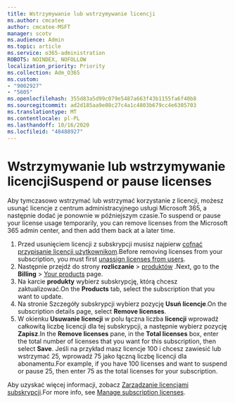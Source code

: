 ```yaml
---
title: Wstrzymywanie lub wstrzymywanie licencji
ms.author: cmcatee
author: cmcatee-MSFT
manager: scotv
ms.audience: Admin
ms.topic: article
ms.service: o365-administration
ROBOTS: NOINDEX, NOFOLLOW
localization_priority: Priority
ms.collection: Adm_O365
ms.custom:
- "9002927"
- "5605"
ms.openlocfilehash: 355d83a5d99c079e5487a663f43b1155fa6f40b8
ms.sourcegitcommit: ad2d185aa9e08c27c4a1c4803b679cc4e6305703
ms.translationtype: MT
ms.contentlocale: pl-PL
ms.lasthandoff: 10/16/2020
ms.locfileid: "48488927"
---
```

# <a name="suspend-or-pause-licenses"></a><span data-ttu-id="c23c7-102">Wstrzymywanie lub wstrzymywanie licencji</span><span class="sxs-lookup"><span data-stu-id="c23c7-102">Suspend or pause licenses</span></span>

<span data-ttu-id="c23c7-103">Aby tymczasowo wstrzymać lub wstrzymać korzystanie z licencji, możesz usunąć licencje z centrum administracyjnego usługi Microsoft 365, a następnie dodać je ponownie w późniejszym czasie.</span><span class="sxs-lookup"><span data-stu-id="c23c7-103">To suspend or pause your license usage temporarily, you can remove licenses from the Microsoft 365 admin center, and then add them back at a later time.</span></span>

1. <span data-ttu-id="c23c7-104">Przed usunięciem licencji z subskrypcji musisz najpierw [cofnąć przypisanie licencji użytkownikom](https://docs.microsoft.com/microsoft-365/admin/manage/remove-licenses-from-users).</span><span class="sxs-lookup"><span data-stu-id="c23c7-104">Before removing licenses from your subscription, you must first [unassign licenses from users](https://docs.microsoft.com/microsoft-365/admin/manage/remove-licenses-from-users).</span></span>
2. <span data-ttu-id="c23c7-105">Następnie przejdź do strony **rozliczanie**  >  [produktów](https://go.microsoft.com/fwlink/p/?linkid=842054) .</span><span class="sxs-lookup"><span data-stu-id="c23c7-105">Next, go to the **Billing** > [Your products](https://go.microsoft.com/fwlink/p/?linkid=842054) page.</span></span>
3. <span data-ttu-id="c23c7-106">Na karcie **produkty** wybierz subskrypcję, którą chcesz zaktualizować.</span><span class="sxs-lookup"><span data-stu-id="c23c7-106">On the **Products** tab, select the subscription that you want to update.</span></span>
4. <span data-ttu-id="c23c7-107">Na stronie Szczegóły subskrypcji wybierz pozycję **Usuń licencje**.</span><span class="sxs-lookup"><span data-stu-id="c23c7-107">On the subscription details page, select **Remove licenses**.</span></span>
5. <span data-ttu-id="c23c7-108">W okienku **Usuwanie licencji** w polu łączna liczba **licencji** wprowadź całkowitą liczbę licencji dla tej subskrypcji, a następnie wybierz pozycję **Zapisz**.</span><span class="sxs-lookup"><span data-stu-id="c23c7-108">In the **Remove licenses** pane, in the **Total licenses** box, enter the total number of licenses that you want for this subscription, then select **Save**.</span></span> <span data-ttu-id="c23c7-109">Jeśli na przykład masz licencje 100 i chcesz zawiesić lub wstrzymać 25, wprowadź 75 jako łączną liczbę licencji dla abonamentu.</span><span class="sxs-lookup"><span data-stu-id="c23c7-109">For example, if you have 100 licenses and want to suspend or pause 25, then enter 75 as the total licenses for your subscription.</span></span>

<span data-ttu-id="c23c7-110">Aby uzyskać więcej informacji, zobacz [Zarządzanie licencjami subskrypcji](https://docs.microsoft.com/microsoft-365/commerce/licenses/buy-licenses).</span><span class="sxs-lookup"><span data-stu-id="c23c7-110">For more info, see [Manage subscription licenses](https://docs.microsoft.com/microsoft-365/commerce/licenses/buy-licenses).</span></span>